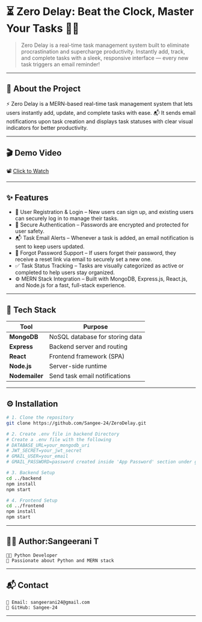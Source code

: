 # ⏳ Zero Delay: Beat the Clock, Master Your Tasks 🧠✅

>Zero Delay is a real-time task management system built to eliminate procrastination and supercharge productivity.
Instantly add, track, and complete tasks with a sleek, responsive interface — every new task triggers an email reminder!
---
## 📖 About the Project

⚡ Zero Delay is a MERN-based real-time task management system that lets users instantly add, update, and complete tasks with ease.
📬 It sends email notifications upon task creation and displays task statuses with clear visual indicators for better productivity.

---

## 🎬 Demo Video

📽️ [Click to Watch](https://drive.google.com/file/d/1sCQDmfe_dapKsgAHVU3Myl49_yj31W3i/view)

---

## ✨ Features

- 👥 User Registration & Login – New users can sign up, and existing users can securely log in to manage their tasks.
- 🔐 Secure Authentication – Passwords are encrypted and protected for user safety.
- 📬 Task Email Alerts – Whenever a task is added, an email notification is sent to keep users updated.
- 🔁 Forgot Password Support – If users forget their password, they receive a reset link via email to securely set a new one.
- ✅ Task Status Tracking – Tasks are visually categorized as active or completed to help users stay organized.
- ⚙️ MERN Stack Integration – Built with MongoDB, Express.js, React.js, and Node.js for a fast, full-stack experience.

---

## 🧰 Tech Stack

| Tool           | Purpose                          |
|----------------|----------------------------------|
| **MongoDB**    | NoSQL database for storing data  |
| **Express**    | Backend server and routing       |
| **React**      | Frontend framework (SPA)         |
| **Node.js**    | Server-side runtime              |
| **Nodemailer** | Send task email notifications    |

---

## ⚙️ Installation

```bash
# 1. Clone the repository
git clone https://github.com/Sangee-24/ZeroDelay.git

# 2. Create .env file in backend Directory
# Create a .env file with the following 
# DATABASE_URL=your_mongodb_uri
# JWT_SECRET=your_jwt_secret
# GMAIL_USER=your_email
# GMAIL_PASSWORD=password created inside 'App Password' section under google accounts setting

# 3. Backend Setup
cd ../backend
npm install
npm start

# 4. Frontend Setup
cd ../frontend
npm install
npm start

```
---
## 👩‍💻 Author:Sangeerani T
```
🧑‍💻 Python Developer 
🌟 Passionate about Python and MERN stack
```
---
## 📬 Contact
```
📧 Email: sangeerani24@gmail.com
🐙 GitHub: Sangee-24
```
---


